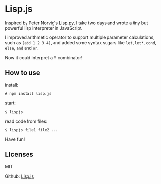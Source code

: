 # Lisp.js

Inspired by Peter Norvig's [Lisp.py](http://norvig.com/lispy.html), I take two days and wrote a tiny but powerful lisp interpreter in JavaScript.

I improved arithmetic operator to support multiple parameter calculations, such as `(add 1 2 3 4)`, and added some syntax sugars like `let`, `let*`, `cond`, `else`, `and` and `or`. 

Now it could interpret a Y combinator!

How to use
---
install: 

`# npm install lisp.js`

start:

`$ lispjs`

read code from files:

`$ lispjs file1 file2 ...`

Have fun!

Licenses
---
MIT

Github: [Lisp.js](http://github.com/Kraks/lisp.js)

